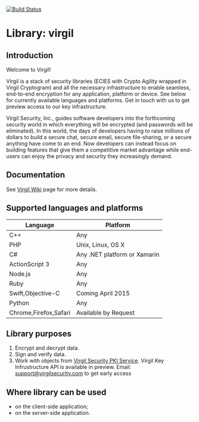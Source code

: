 [![Build Status](https://travis-ci.org/VirgilSecurity/virgil.svg?branch=master)](https://travis-ci.org/VirgilSecurity/virgil)

# Library: virgil

## Introduction
Welcome to Virgil!

Virgil is a stack of security libraries (ECIES with Crypto Agility wrapped in Virgil Cryptogram) and all the necessary
infrastructure to enable seamless, end-to-end encryption for any application, platform or device.
See below for currently available languages and platforms. 
Get in touch with us to get preview access to our key infrastructure.

Virgil Security, Inc., guides software developers into the forthcoming security world in which everything will be encrypted (and passwords will be eliminated).  In this world, the days of developers having to raise millions of dollars to build a secure chat, secure email, secure file-sharing, or a secure anything have come to an end.  Now developers can instead focus on building features that give them a competitive market advantage while end-users can enjoy the privacy and security they increasingly demand.

## Documentation
See [Virgil Wiki](https://github.com/VirgilSecurity/virgil/wiki) page for more details.

## Supported languages and platforms
Language | Platform
-------- | --------
C++ | Any
PHP | Unix, Linux, OS X
C# | Any .NET platform or Xamarin
ActionScript 3 | Any
Node.js | Any
Ruby | Any
Swift,Objective-C | Coming April 2015
Python | Any
Chrome,Firefox,Safari | Available by Request

## Library purposes
1. Encrypt and decrypt data.
1. Sign and verify data.
1. Work with objects from [Virgil Security PKI Service](http://VirgilSecurity.com).
Virgil Key Infrustructure API is available in preview.
Email: support@virgilsecurity.com to get early access

## Where library can be used
* on the client-side application;
* on the server-side application.


